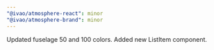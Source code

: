 ```yaml
---
"@ivao/atmosphere-react": minor
"@ivao/atmosphere-brand": minor
---
```


Updated fuselage 50 and 100 colors. Added new ListItem component.
